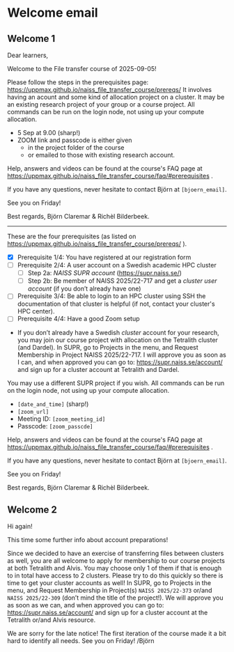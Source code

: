 # Welcome email

<!-- markdownlint-disable MD013 --><!-- We ignore the 80-chars max line length, so that these letters can be copy-pasted as-is -->

## Welcome 1

Dear learners,

Welcome to the File transfer course of 2025-09-05!

Please follow the steps in the prerequisites page: <https://uppmax.github.io/naiss_file_transfer_course/prereqs/>
It involves having an acount and some kind of allocation project on a cluster. It may be an existing research project of your group or a course project.
All commands can be run on the login node, not using up your compute allocation. 

- 5 Sep at 9.00 (sharp!)
- ZOOM link and passcode is either given
    - in the project folder of the course
    - or emailed to those with existing research account.

Help, answers and videos can be found at the course's FAQ page at <https://uppmax.github.io/naiss_file_transfer_course/faq/#prerequisites> .

If you have any questions, never hesitate to contact Björn at `[bjoern_email]`.

See you on Friday!

Best regards,
Björn Claremar & Richèl Bilderbeek.

--------------

These are the four prerequisites (as listed on <https://uppmax.github.io/naiss_file_transfer_course/prereqs/> ). 

- [x] Prerequisite 1/4: You have registered at our registration form
- [ ] Prerequisite 2/4: A user account on a Swedish academic HPC cluster
    - [ ] Step 2a: _NAISS SUPR account_ (<https://supr.naiss.se/>)
    - [ ] Step 2b: Be member of NAISS 2025/22-717 and get a _cluster user account_ (if you don’t already have one)
- [ ] Prerequisite 3/4: Be able to login to an HPC cluster using SSH
  the documentation of that cluster is helpful (if not, contact your cluster's HPC center).
- [ ] Prerequisite 4/4: Have a good Zoom setup

- If you don’t already have a Swedish _cluster_ account for your research, you may join our course project with allocation on the Tetralith cluster (and Dardel).
In SUPR, go to Projects in the menu, and Request Membership in Project NAISS 2025/22-717.
I will approve you as soon as I can, and when approved you can go to:  <https://supr.naiss.se/account/> and sign up for a cluster account at Tetralith and Dardel.

You may use a different SUPR project if you wish. All commands can be run on the login node, not using up your compute allocation.

- `[date_and_time]` (sharp!)
- `[zoom_url]`
- Meeting ID: `[zoom_meeting_id]`
- Passcode: `[zoom_passcde]`

Help, answers and videos can be found at the course's FAQ page at <https://uppmax.github.io/naiss_file_transfer_course/faq/#prerequisites> .

If you have any questions, never hesitate to contact Björn at `[bjoern_email]`.

See you on Friday!

Best regards,
Björn Claremar & Richèl Bilderbeek.


## Welcome 2

Hi again!

This time some further info about account preparations!

Since we decided to have an exercise of transferring files between clusters as well, you are all welcome to apply for membership to our course projects at both Tetralith and Alvis.
You may choose only 1 of them if that is enough to in total have access to 2 clusters.
Please try to do this quickly so there is time to get your cluster accounts as well!
In SUPR, go to Projects in the menu, and Request Membership in Project(s) `NAISS 2025/22-373` or/and `NAISS 2025/22-309` (don’t mind the title of the project!).
We will approve you as soon as we can, and when approved you can go to:  <https://supr.naiss.se/account/> and sign up for a cluster account at the Tetralith or/and Alvis resource.

We are sorry for the late notice! The first iteration of the course made it a bit hard to identify all needs.
See you on Friday!
/Björn

<!-- markdownlint-enable MD013 -->
